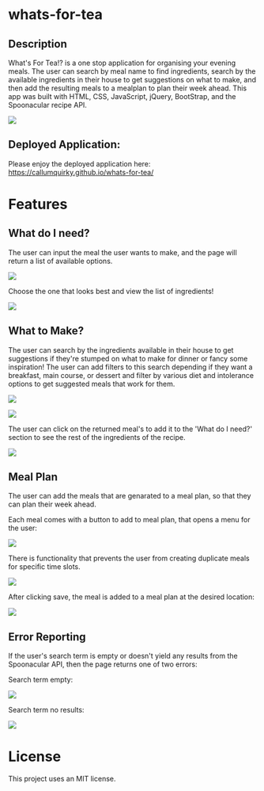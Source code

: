# whats-for-tea
## Description

What's For Tea!? is a one stop application for organising your evening meals. The user can search by meal name to find ingredients, search by the available ingredients in their house to get suggestions on what to make, and then add the resulting meals to a mealplan to plan their week ahead. This app was built with HTML, CSS, JavaScript, jQuery, BootStrap, and the Spoonacular recipe API.

![](assets/images/home.PNG)

## Deployed Application:

Please enjoy the deployed application here: https://callumquirky.github.io/whats-for-tea/

# Features

## What do I need?

The user can input the meal the user wants to make, and the page will return a list of available options. 

![](assets/images/whats-for-tea-meal-search-results.PNG)

Choose the one that looks best and view the list of ingredients!

![](assets/images/whats-for-tea-meal-ingredients-list.PNG)

## What to Make?

The user can search by the ingredients available in their house to get suggestions if they're stumped on what to make for dinner or fancy some inspiration! The user can add filters to this search depending if they want a breakfast, main course, or dessert and filter by various diet and intolerance options to get suggested meals that work for them.

![](assets/images/whats-for-tea-meal-search-pref.PNG)

![](assets/images/whats-for-tea-meal-search-list.PNG)

 The user can click on the returned meal's to add it to the 'What do I need?' section to see the rest of the ingredients of the recipe.

![](assets/images/whats-for-tea-meal-search-results.PNG)

## Meal Plan

The user can add the meals that are genarated to a meal plan, so that they can plan their week ahead.

Each meal comes with a button to add to meal plan, that opens a menu for the user:

![](assets/images/whats-for-tea-meal-stored.PNG)

There is functionality that prevents the user from creating duplicate meals for specific time slots. 

![](assets/images/whats-for-tea-meal-no-dupe.PNG)

After clicking save, the meal is added to a meal plan at the desired location:

![](assets/images/whats-for-tea-meal-plan.PNG)

## Error Reporting

If the user's search term is empty or doesn't yield any results from the Spoonacular API, then the page returns one of two errors:

Search term empty:

![](assets/images/whats-for-tea-search-error-empty.PNG)

Search term no results:

![](assets/images/whats-for-tea-search-error.PNG)

# License

This project uses an MIT license.
